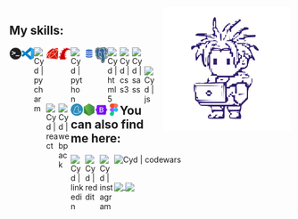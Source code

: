 <img align="right" src="picsvg_download.svg" width="230" />


    
## My skills:
   [<img align="left" alt="Cyd | terminal" width="22px" src="https://raw.githubusercontent.com/github/explore/80688e429a7d4ef2fca1e82350fe8e3517d3494d/topics/terminal/terminal.png" />][terminal]
   [<img align="left" alt="Cyd | vscode" width="22px" src="https://raw.githubusercontent.com/github/explore/80688e429a7d4ef2fca1e82350fe8e3517d3494d/topics/visual-studio-code/visual-studio-code.png" />][vscode]
   [<img align="left" alt="Cyd | pycharm" width="22px" src="https://upload.wikimedia.org/wikipedia/commons/thumb/1/1d/PyCharm_Icon.svg/1200px-PyCharm_Icon.svg.png" />][pycharm]
   [<img align="left" alt="Cyd | ruby" width="22px" src="https://github.com/devicons/devicon/raw/master/icons/ruby/ruby-plain.svg" />][ruby]
   [<img align="left" alt="Cyd | rails" width="22px" src="https://github.com/devicons/devicon/raw/master/icons/rails/rails-plain.svg" />][rails]
   [<img align="left" alt="Cyd | python" width="22px" src="https://raw.githubusercontent.com/danielcranney/readme-generator/main/public/icons/skills/python-colored.svg" />][python]
   [<img align="left" alt="Cyd | sqlite" width="22px" src="https://raw.githubusercontent.com/github/explore/80688e429a7d4ef2fca1e82350fe8e3517d3494d/topics/sql/sql.png" />][sqlite]
    [<img align="left" alt="Cyd | postgre" width="22px" src="https://raw.githubusercontent.com/github/explore/80688e429a7d4ef2fca1e82350fe8e3517d3494d/topics/postgresql/postgresql.png" width="28" height="28" alt="postgresql" />][postgre]
    [<img align="left" alt="Cyd | html5" width="22px" src="https://raw.githubusercontent.com/danielcranney/readme-generator/main/public/icons/skills/html5-colored.svg" alt="html5" />][html5]
    [<img align="left" alt="Cyd | css3" width="22px" src="https://raw.githubusercontent.com/danielcranney/readme-generator/main/public/icons/skills/css3-colored.svg" alt="css3" />][css3]
    [<img align="left" alt="Cyd | sass" width="22px" src="https://raw.githubusercontent.com/danielcranney/readme-generator/main/public/icons/skills/sass-colored.svg" alt="sass" />][sass]
    <br></br>
    [<img align="left" alt="Cyd | js" width="22px" src="https://raw.githubusercontent.com/danielcranney/readme-generator/main/public/icons/skills/javascript-colored.svg" alt="js" />][js]
    [<img align="left" alt="Cyd | react" width="22px" src="https://raw.githubusercontent.com/danielcranney/readme-generator/main/public/icons/skills/react-colored.svg" alt="react" />][react]
    [<img align="left" alt="Cyd | webpack" width="22px" src="https://raw.githubusercontent.com/danielcranney/readme-generator/main/public/icons/skills/webpack-colored.svg" alt="webpack" />][webpack] 
    [<img align="left" alt="Cyd | yarn" width="22px" src="https://github.com/devicons/devicon/blob/master/icons/yarn/yarn-original.svg" alt="yarn" />][yarn]
    [<img align="left" alt="Cyd | node" width="22px" src="https://github.com/devicons/devicon/blob/master/icons/nodejs/nodejs-original.svg" alt="node" />][node]
    [<img align="left" alt="Cyd | bootstrap" width="22px" src="https://github.com/devicons/devicon/blob/master/icons/bootstrap/bootstrap-original.svg" alt="bootstrap" />][bootstrap]
    [<img align="left" alt="Cyd | figma" width="22px" src="https://github.com/devicons/devicon/blob/master/icons/figma/figma-original.svg" alt="figma" />][figma]
    <br>
   
 ## You can also find me here:      
   [<img align="left" alt="Cyd | linkedin" width="26px" src="https://static-00.iconduck.com/assets.00/linkedin-icon-1024x1024-net2o24e.png" />][linkedin]

   [<img align="left" alt="Cyd | reddit" width="26px" src="https://images-wixmp-ed30a86b8c4ca887773594c2.wixmp.com/f/5f2341f8-fcf0-4158-be94-5c3a374e71e7/d8w5gj3-b933c9f2-7ded-461d-8e05-c8425fd4090b.png?token=eyJ0eXAiOiJKV1QiLCJhbGciOiJIUzI1NiJ9.eyJzdWIiOiJ1cm46YXBwOjdlMGQxODg5ODIyNjQzNzNhNWYwZDQxNWVhMGQyNmUwIiwiaXNzIjoidXJuOmFwcDo3ZTBkMTg4OTgyMjY0MzczYTVmMGQ0MTVlYTBkMjZlMCIsIm9iaiI6W1t7InBhdGgiOiJcL2ZcLzVmMjM0MWY4LWZjZjAtNDE1OC1iZTk0LTVjM2EzNzRlNzFlN1wvZDh3NWdqMy1iOTMzYzlmMi03ZGVkLTQ2MWQtOGUwNS1jODQyNWZkNDA5MGIucG5nIn1dXSwiYXVkIjpbInVybjpzZXJ2aWNlOmZpbGUuZG93bmxvYWQiXX0.2ZZoUSSs4XzKICmQuA5Irw2rSip47OVO9-CL7KVsMFI" />][reddit]

   [<img align="left" alt="Cyd | instagram" width="26px" src="https://upload.wikimedia.org/wikipedia/commons/thumb/a/a5/Instagram_icon.png/1200px-Instagram_icon.png" />][instagram]

   [<img align="left" alt="Cyd | codewars" src="https://www.codewars.com/users/cydlos/badges/micro" />][codewars]
   <br><br>
   
<a href="https://github.com/anuraghazra/github-readme-stats">
  <img height=200 align="center" src="https://github-readme-stats.vercel.app/api?username=cydlos" />
</a>
<a href="https://github.com/anuraghazra/convoychat">
  <img height=200 align="center" src="https://github-readme-stats.vercel.app/api/top-langs?username=cydlos&layout=compact&hide_progress=true&langs_count=8&card_width=70" />
</a>
  
[terminal]: https://www.zsh.org/
[vscode]: https://code.visualstudio.com/
[pycharm]: https://www.jetbrains.com/pycharm/
[ruby]: https://www.ruby-lang.org/
[rails]: https://rubyonrails.org/
[python]: https://www.python.org/
[sqlite]: https://www.sqlite.org/index.html
[postgre]: https://www.postgresql.org/
[html5]: https://developer.mozilla.org/en-US/docs/Glossary/HTML5
[css3]: https://www.w3.org/TR/CSS/#css
[sass]: https://sass-lang.com/
[js]: https://developer.mozilla.org/en-US/docs/Web/JavaScript
[react]: https://react.dev
[webpack]: https://webpack.js.org/ 
[yarn]: https://yarnpkg.com/
[node]: https://nodejs.org/
[bootstrap]: https://getbootstrap.com/
[figma]: https://www.figma.com/
    
[linkedin]: https://www.linkedin.com/in/cyd87/
[codewars]: https://www.codewars.com/users/cydlos
[instagram]: https://www.instagram.com/cydlsk/
[reddit]: https://www.reddit.com/user/crescenzio_ronquetto

